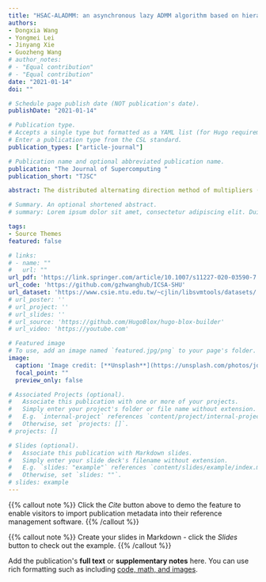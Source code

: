```yaml
---
title: "HSAC-ALADMM: an asynchronous lazy ADMM algorithm based on hierarchical sparse allreduce communication"
authors:
- Dongxia Wang  
- Yongmei Lei  
- Jinyang Xie  
- Guozheng Wang 
# author_notes:
# - "Equal contribution"
# - "Equal contribution"
date: "2021-01-14"
doi: ""

# Schedule page publish date (NOT publication's date).
publishDate: "2021-01-14"

# Publication type.
# Accepts a single type but formatted as a YAML list (for Hugo requirements).
# Enter a publication type from the CSL standard.
publication_types: ["article-journal"]

# Publication name and optional abbreviated publication name.
publication: "The Journal of Supercomputing "
publication_short: "TJSC"

abstract: The distributed alternating direction method of multipliers (ADMM) is an effective algorithm for solving large-scale optimization problems. However, its high communication cost limits its scalability. An asynchronous lazy ADMM algorithm based on hierarchical sparse allreduce communication mode (HSAC-ALADMM) is proposed to reduce the communication cost of the distributed ADMM\: firstly, this paper proposes a lazily aggregate parameters strategy to filter the transmission parameters of the distributed ADMM, which reduces the payload of the node per iteration. Secondly, a hierarchical sparse allreduce communication mode is tailored for sparse data to aggregate the filtered transmission parameters effectively. Finally, a Calculator-Communicator-Manager framework is designed to implement the proposed algorithm, which combines the asynchronous communication protocol and the allreduce communication mode effectively. It separates the calculation and communication by multithreading, thus improving the efficiency of system calculation and communication. Experimental results for the L1-regularized logistic regression problem with public datasets show that the HSAC-ALADMM algorithm is faster than existing asynchronous ADMM algorithms. Compared with existing sparse allreduce algorithms, the hierarchical sparse allreduce algorithm proposed in this paper makes better use of the characteristics of sparse data to reduce system time in multi-core cluster.

# Summary. An optional shortened abstract.
# summary: Lorem ipsum dolor sit amet, consectetur adipiscing elit. Duis posuere tellus ac convallis placerat. Proin tincidunt magna sed ex sollicitudin condimentum.

tags:
- Source Themes
featured: false

# links:
# - name: ""
#   url: ""
url_pdf: 'https://link.springer.com/article/10.1007/s11227-020-03590-7'
url_code: 'https://github.com/gzhwanghub/ICSA-SHU'
url_dataset: 'https://www.csie.ntu.edu.tw/~cjlin/libsvmtools/datasets/'
# url_poster: ''
# url_project: ''
# url_slides: ''
# url_source: 'https://github.com/HugoBlox/hugo-blox-builder'
# url_video: 'https://youtube.com'

# Featured image
# To use, add an image named `featured.jpg/png` to your page's folder. 
image:
  caption: 'Image credit: [**Unsplash**](https://unsplash.com/photos/jdD8gXaTZsc)'
  focal_point: ""
  preview_only: false

# Associated Projects (optional).
#   Associate this publication with one or more of your projects.
#   Simply enter your project's folder or file name without extension.
#   E.g. `internal-project` references `content/project/internal-project/index.md`.
#   Otherwise, set `projects: []`.
# projects: []

# Slides (optional).
#   Associate this publication with Markdown slides.
#   Simply enter your slide deck's filename without extension.
#   E.g. `slides: "example"` references `content/slides/example/index.md`.
#   Otherwise, set `slides: ""`.
# slides: example
---
```


{{% callout note %}}
Click the *Cite* button above to demo the feature to enable visitors to import publication metadata into their reference management software.
{{% /callout %}}

{{% callout note %}}
Create your slides in Markdown - click the *Slides* button to check out the example.
{{% /callout %}}

Add the publication's **full text** or **supplementary notes** here. You can use rich formatting such as including [code, math, and images](https://docs.hugoblox.com/content/writing-markdown-latex/).
